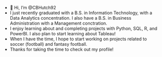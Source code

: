 - 👋 Hi, I’m @CBHutch92
- I just recently graduated with a B.S. in Information Technology, with a Data Analytics concentration. I also have a B.S. in Business Administration with a Management conctration.
- I enjoy learning about and completing projects with Python, SQL, R, and PowerBI. I also plan to start learning about Tableau!
- When I have the time, I hope to start working on projects related to soccer (football) and fantasy football.
- Thanks for taking the time to check out my profile!

<!---
CBHutch92/CBHutch92 is a ✨ special ✨ repository because its `README.md` (this file) appears on your GitHub profile.
You can click the Preview link to take a look at your changes.
--->
